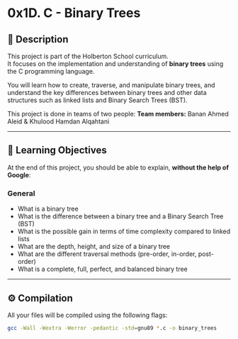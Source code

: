 # 0x1D. C - Binary Trees

## 📘 Description
This project is part of the Holberton School curriculum.  
It focuses on the implementation and understanding of **binary trees** using the C programming language.

You will learn how to create, traverse, and manipulate binary trees, and understand the key differences between binary trees and other data structures such as linked lists and Binary Search Trees (BST).

This project is done in teams of two people:
**Team members:** Banan Ahmed Aleid & Khulood Hamdan Alqahtani

---

## 🎯 Learning Objectives

At the end of this project, you should be able to explain, **without the help of Google**:

### General
- What is a binary tree  
- What is the difference between a binary tree and a Binary Search Tree (BST)  
- What is the possible gain in terms of time complexity compared to linked lists  
- What are the depth, height, and size of a binary tree  
- What are the different traversal methods (pre-order, in-order, post-order)  
- What is a complete, full, perfect, and balanced binary tree  

---

## ⚙️ Compilation

All your files will be compiled using the following flags:
```bash
gcc -Wall -Wextra -Werror -pedantic -std=gnu89 *.c -o binary_trees

